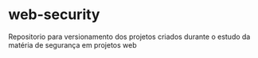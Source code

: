 # web-security
Repositorio para versionamento dos projetos criados durante o estudo da matéria de segurança em projetos web

